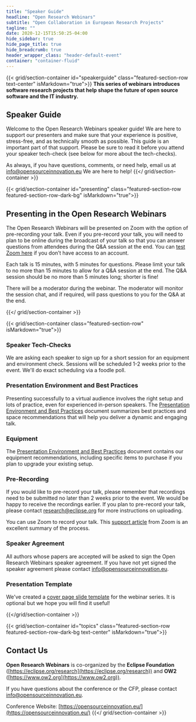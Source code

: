 ```yaml
---
title: "Speaker Guide"
headline: "Open Research Webinars"
subtitle: "Open Collaboration in European Research Projects"
tagline: ""
date: 2020-12-15T15:50:25-04:00
hide_sidebar: true
hide_page_title: true
hide_breadcrumb: true
header_wrapper_class: "header-default-event"
container: "container-fluid"
---
```

{{< grid/section-container id="speakerguide" class="featured-section-row text-center" isMarkdown="true">}}
**This series of webinars introduces software research projects that help shape the future of open source software and the IT industry.**
## Speaker Guide  

Welcome to the Open Research Webinars speaker guide! We are here to support our presenters and make sure that your experience is positive, stress-free, and as technically smooth as possible. This guide is an important part of that support. Please be sure to read it before you attend your speaker tech-check (see below for more about the tech-checks).

As always, if you have questions, comments, or need help, email us at info@opensourceinnovation.eu We are here to help!
{{</ grid/section-container >}}


{{< grid/section-container id="presenting" class="featured-section-row featured-section-row-dark-bg" isMarkdown="true">}}
## Presenting in the Open Research Webinars  

The Open Research Webinars will be presented on Zoom with the option of pre-recording your talk. Even if you pre-record your talk, you will need to plan to be online during the broadcast of your talk so that you can answer questions from attendees during the Q&A session at the end. You can [test Zoom here](https://zoom.us/test) if you don’t have access to an account.

Each talk is 15 minutes, with 5 minutes for questions. Please limit your talk to no more than 15 minutes to allow for a Q&A session at the end. The Q&A session should be no more than 5 minutes long; shorter is fine!

There will be a moderator during the webinar. The moderator will monitor the session chat, and if required, will pass questions to you for the Q&A at the end.

{{</ grid/section-container >}}


{{< grid/section-container class="featured-section-row" isMarkdown="true">}}

### Speaker Tech-Checks

We are asking each speaker to sign up for a short session for an equipment and environment check. Sessions will be scheduled 1-2 weeks prior to the event.  We'll do exact scheduling via a foodle poll. 

### Presentation Environment and Best Practices

Presenting successfully to a virtual audience involves the right setup and lots of practice, even for experienced in-person speakers. The [Presentation Environment and Best Practices](../presentation-environment.html) document summarizes best practices and space recommendations that will help you deliver a dynamic and engaging talk.

### Equipment

The [Presentation Environment and Best Practices](../presentation-environment.html) document contains our equipment recommendations, including specific items to purchase if you plan to upgrade your existing setup.   

### Pre-Recording  

If you would like to pre-record your talk, please remember that recordings need to be submitted no later than 2 weeks prior to the event. We would be happy to receive the recordings earlier. If you plan to pre-record your talk, please contact research@eclipse.org for more instructions on uploading. 

You can use Zoom to record your talk. This [support article](https://support.zoom.us/hc/en-us/articles/201362473-Local-Recording) from Zoom is an excellent summary of the process. 


### Speaker Agreement

All authors whose papers are accepted will be asked to sign the Open Research Webinars speaker agreement. If you have not yet signed the speaker agreement please contact info@opensourceinnovation.eu.  

### Presentation Template

We've created a [cover page slide template](cover-page-template.pptx) for the webinar series. It is optional but we hope you will find it useful!   


{{</grid/section-container >}}


{{< grid/section-container id="topics" class="featured-section-row featured-section-row-dark-bg text-center" isMarkdown="true">}}
## Contact Us 

**Open Research Webinars** is co-organized by the **Eclipse Foundation** ([https://eclipse.org/research](https://eclipse.org/research)) and **OW2** ([https://www.ow2.org](https://www.ow2.org)).  

If you have questions about the conference or the CFP, please contact info@opensourceinnovation.eu.  

Conference Website: [https://opensourceinnovation.eu/](https://opensourceinnovation.eu/)
{{</ grid/section-container >}}
